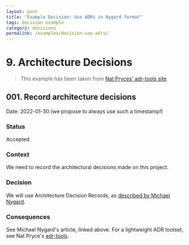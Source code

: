 ```yaml
---
layout: post
title: "Example Decision: Use ADRs in Nygard format"
tags: decision example 
category: decisions
permalink: /examples/decision-use-adrs/
---
```


# 9. Architecture Decisions

>This example has been taken from [Nat Pryces' adr-tools site](https://github.com/npryce/adr-tools/tree/master/doc/adr)


## 001. Record architecture decisions

Date: 2022-01-30 (we propose to always use such a timestamp!)

### Status

Accepted

### Context

We need to record the architectural decisions made on this project.

### Decision

We will use Architecture Decision Records, as [described by Michael Nygard](https://thinkrelevance.com/blog/2011/11/15/documenting-architecture-decisions).


### Consequences

See Michael Nygard's article, linked above. For a lightweight ADR toolset, see Nat Pryce's [adr-tools](https://github.com/npryce/adr-tools).
